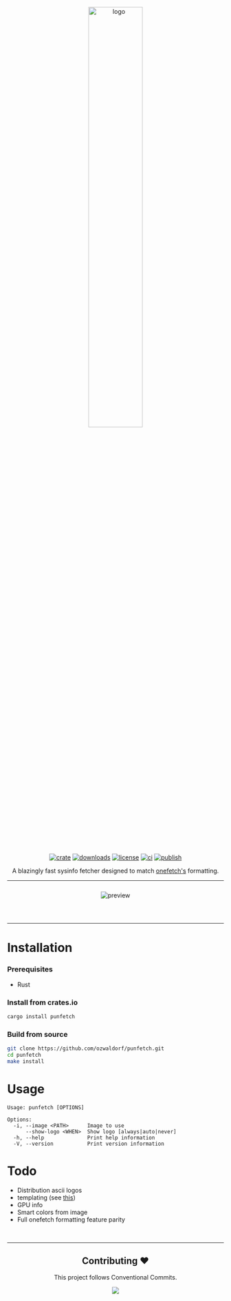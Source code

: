 <header>
    <p align="center">
        <img alt="logo" src="https://user-images.githubusercontent.com/8976745/211187132-1a5e959b-d3a4-4c84-84c1-f8bd5463a30e.png" width="50%"/>
    </p>
    <p align="center">
        <a href="https://crates.io/crates/punfetch"><img alt="crate" src="https://img.shields.io/crates/v/punfetch?style=for-the-badge" /></a>
        <a href="https://crates.io/crates/punfetch"><img alt="downloads" src="https://img.shields.io/crates/d/punfetch?style=for-the-badge" /></a>
        <a href="./LICENSE"><img alt="license" src="https://img.shields.io/badge/license-MIT-blue?style=for-the-badge" /></a>
        <a href="https://github.com/ozwaldorf/punfetch/actions/workflows/rust.yml"><img alt="ci" src="https://img.shields.io/github/actions/workflow/status/ozwaldorf/punfetch/rust.yml?label=CI&style=for-the-badge" /></a>
        <a href="https://github.com/ozwaldorf/punfetch/actions/workflows/publish.yml"><img alt="publish" src="https://img.shields.io/github/actions/workflow/status/ozwaldorf/punfetch/publish.yml?label=Publish&style=for-the-badge" /></a>
    </p>
    <p align="center">
        A blazingly fast sysinfo fetcher designed to match <a href="https://github.com/o2sh/onefetch">onefetch's</a> formatting.
    </p>
    <hr>
    <p align="center" style="margin: 5%">
        <img alt="preview" src="https://user-images.githubusercontent.com/8976745/211184085-b4fb05d5-b31b-4d85-9320-1e2060d6db6d.png"/> 
    </p>
</header>

---

# Installation

### Prerequisites

- Rust

### Install from crates.io

```bash
cargo install punfetch
```

### Build from source

```bash
git clone https://github.com/ozwaldorf/punfetch.git
cd punfetch
make install
```

# Usage

```man
Usage: punfetch [OPTIONS]

Options:
  -i, --image <PATH>      Image to use
      --show-logo <WHEN>  Show logo [always|auto|never]
  -h, --help              Print help information
  -V, --version           Print version information
```

# Todo

- Distribution ascii logos
- templating (see [this](https://github.com/o2sh/onefetch/blob/main/build.rs))
- GPU info
- Smart colors from image
- Full onefetch formatting feature parity

&nbsp;

---

<footer>
    <h2 align="center">Contributing ❤️</h2>
    <p align="center">This project follows <a>Conventional Commits</a>.</p>
    <p align="center">
        <a href="https://github.com/ozwaldorf/punfetch/graphs/contributors"><img src="https://contrib.rocks/image?repo=ozwaldorf/punfetch"/></a>
    </p>
</footer>
